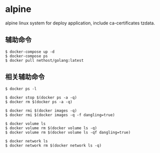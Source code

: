 # alpine
alpine linux system for deploy application, 
include ca-certificates tzdata.

## 辅助命令
```
$ docker-compose up -d
$ docker-compose ps
$ docker pull nethost/golang:latest
```

## 相关辅助命令
```
$ docker ps -l

$ docker stop $(docker ps -a -q)
$ docker rm $(docker ps -a -q)

$ docker rmi $(docker images -q)
$ docker rmi $(docker images -q -f dangling=true)

$ docker volume ls
$ docker volume rm $(docker volume ls -q)
$ docker volume rm $(docker volume ls -qf dangling=true)

$ docker network ls
$ docker network rm $(docker network ls -q)
```